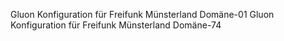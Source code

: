 Gluon Konfiguration für Freifunk Münsterland Domäne-01
Gluon Konfiguration für Freifunk Münsterland Domäne-74
